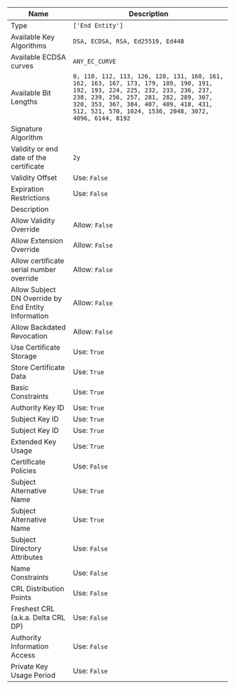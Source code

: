 | Name | Description |
| --- | --- |
| Type | `['End Entity']` |
| Available Key Algorithms | `DSA, ECDSA, RSA, Ed25519, Ed448` |
| Available ECDSA curves | `ANY_EC_CURVE` |
| Available Bit Lengths | `0, 110, 112, 113, 126, 128, 131, 160, 161, 162, 163, 167, 173, 179, 189, 190, 191, 192, 193, 224, 225, 232, 233, 236, 237, 238, 239, 256, 257, 281, 282, 289, 307, 320, 353, 367, 384, 407, 409, 418, 431, 512, 521, 570, 1024, 1536, 2048, 3072, 4096, 6144, 8192` |
| Signature Algorithm | |
| Validity or end date of the certificate | `2y` |
| Validity Offset | Use: `False` |
| Expiration Restrictions | Use: `False` |
| Description | |
| Allow Validity Override | Allow: `False` |
| Allow Extension Override | Allow: `False` |
| Allow certificate serial number override | Allow: `False` |
| Allow Subject DN Override by End Entity Information | Allow: `False` |
| Allow Backdated Revocation | Allow: `False` |
| Use Certificate Storage | Use: `True` |
| Store Certificate Data | Use: `True` |
| Basic Constraints | Use: `True` |
| Authority Key ID | Use: `True` |
| Subject Key ID | Use: `True` |
| Subject Key ID | Use: `True` |
| Extended Key Usage | Use: `True` |
| Certificate Policies | Use: `False` |
| Subject Alternative Name | Use: `True` |
| Subject Alternative Name | Use: `True` |
| Subject Directory Attributes | Use: `False` |
| Name Constraints | Use: `False` |
| CRL Distribution Points | Use: `False` |
| Freshest CRL (a.k.a. Delta CRL DP) | Use: `False` |
| Authority Information Access | Use: `False` |
| Private Key Usage Period | Use: `False` |
